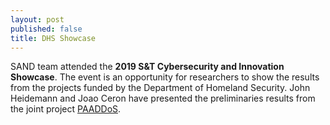 ```yaml
---
layout: post
published: false
title: DHS Showcase
---
```

SAND team attended the **2019 S&T Cybersecurity and Innovation Showcase**. The event is an opportunity for researchers to show the results from the projects funded by the Department of Homeland Security. John Heidemann and Joao Ceron have presented the preliminaries results from the joint project [PAADDoS](https://ant.isi.edu/blog/?p=1300).


